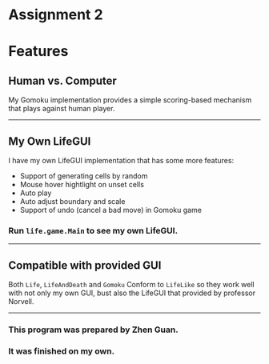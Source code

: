 # Assignment 2

# Features

## Human vs. Computer

My Gomoku implementation provides a simple scoring-based mechanism that plays against human player.

---

## My Own LifeGUI

I have my own LifeGUI implementation that has some more features:

- Support of generating cells by random
- Mouse hover hightlight on unset cells
- Auto play
- Auto adjust boundary and scale
- Support of undo (cancel a bad move) in Gomoku game

### **Run `life.game.Main` to see my own LifeGUI.**

---

## Compatible with provided GUI

Both `Life`, `LifeAndDeath` and `Gomoku` Conform to `LifeLike` so they work well with not only my own GUI, bust also the LifeGUI that provided by professor Norvell.

---

### **This program was prepared by Zhen Guan.**
### **It was finished on my own.**
